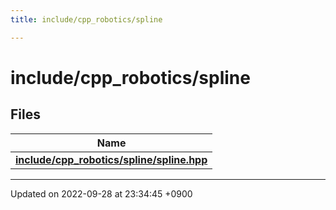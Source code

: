 ```yaml
---
title: include/cpp_robotics/spline

---
```


# include/cpp_robotics/spline



## Files

| Name           |
| -------------- |
| **[include/cpp_robotics/spline/spline.hpp](/cpp_robotics/doxybook/Files/spline_8hpp/#file-spline.hpp)**  |






-------------------------------

Updated on 2022-09-28 at 23:34:45 +0900
